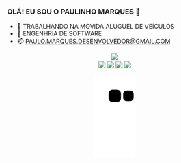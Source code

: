 ### OLÁ!  EU SOU O PAULINHO MARQUES 👋
- 🔭 TRABALHANDO NA MOVIDA ALUGUEL DE VEÍCULOS                               
- 🌱 ENGENHRIA DE SOFTWARE
- 📫 PAULO.MARQUES.DESENVOLVEDOR@GMAIL.COM 

 <div align="center">
  <a href="https://github.com/eupaulinhomarques"/>
  <img height="180em" src="https://github-readme-stats.vercel.app/api?username=eupaulinhomarques&show_icons=true&theme=dracula&include_all_commits=true&count_private=true"/>
 
<div> 
  <a href="https://www.youtube.com/channel/UCyEG3DotLLWDdfij2PaFEIQ" target="_blank"rel="nofollow"><img src="https://img.shields.io/badge/YouTube-FF0000?style=for-the-badge&logo=youtube&logoColor=white" target="_blank"rel="nofollow"></a>
  <a href="https://instagram.com/eupaulinhomarques" target="_blank"><img src="https://img.shields.io/badge/-Instagram-%23E4405F?style=for-the-badge&logo=instagram&logoColor=white" target="_blank"></a>
 	  <a href = "mailto:paulo.marques.desenvolvedor@gmail.com"><img src="https://img.shields.io/badge/-Gmail-%23333?style=for-the-badge&logo=gmail&logoColor=white" target="_blank"></a>
  <a href="https://www.linkedin.com/in/paulo-henrique-1a75641a4" target="_blank"><img src="https://img.shields.io/badge/-LinkedIn-%230077B5?style=for-the-badge&logo=linkedin&logoColor=white" target="_blank"></a> 
 
  
  ![Snake animation](https://github.com/rafaballerini/rafaballerini/blob/output/github-contribution-grid-snake.svg)
</div>
